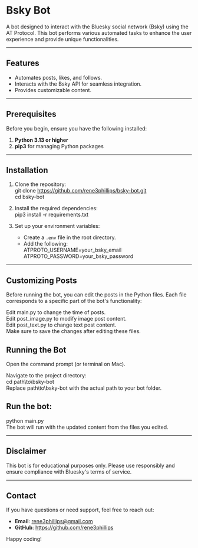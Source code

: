 # Bsky Bot

A bot designed to interact with the Bluesky social network (Bsky) using the AT Protocol. This bot performs various automated tasks to enhance the user experience and provide unique functionalities.

---

## Features
- Automates posts, likes, and follows.  
- Interacts with the Bsky API for seamless integration.  
- Provides customizable content.  
  
---

## Prerequisites

Before you begin, ensure you have the following installed:  

1. **Python 3.13 or higher**  
2. **pip3** for managing Python packages  

---

## Installation

1. Clone the repository:  
   git clone https://github.com/rene3phillips/bsky-bot.git  
   cd bsky-bot  

2. Install the required dependencies:  
   pip3 install -r requirements.txt  

3. Set up your environment variables:  
   - Create a `.env` file in the root directory.  
   - Add the following:  
     ATPROTO_USERNAME=your_bsky_email  
     ATPROTO_PASSWORD=your_bsky_password  
---

## Customizing Posts
Before running the bot, you can edit the posts in the Python files. Each file corresponds to a specific part of the bot's functionality:  

Edit main.py to change the time of posts.    
Edit post_image.py to modify image post content.  
Edit post_text.py to change text post content.  
Make sure to save the changes after editing these files.

## Running the Bot
Open the command prompt (or terminal on Mac).  

Navigate to the project directory:  
cd path\to\bsky-bot  
Replace path\to\bsky-bot with the actual path to your bot folder.  

## Run the bot:  
python main.py  
The bot will run with the updated content from the files you edited.  

---

## Disclaimer

This bot is for educational purposes only. Please use responsibly and ensure compliance with Bluesky's terms of service.

---

## Contact

If you have questions or need support, feel free to reach out:

- **Email**: rene3phillips@gmail.com
- **GitHub**: https://github.com/rene3phillips

Happy coding!

